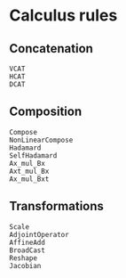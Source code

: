 # Calculus rules

## Concatenation

```@docs
VCAT
HCAT
DCAT
```

## Composition

```@docs
Compose
NonLinearCompose
Hadamard
SelfHadamard
Ax_mul_Bx
Axt_mul_Bx
Ax_mul_Bxt
```

## Transformations

```@docs
Scale
AdjointOperator
AffineAdd
BroadCast
Reshape
Jacobian
```
